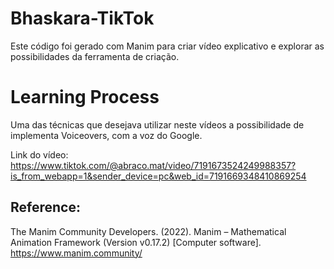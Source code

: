 # Bhaskara-TikTok
Este código foi gerado com Manim para criar vídeo explicativo e explorar as possibilidades da ferramenta de criação. 

# Learning Process
Uma das técnicas que desejava utilizar neste vídeos a possibilidade de implementa Voiceovers, com a voz do Google.

Link do vídeo: https://www.tiktok.com/@abraco.mat/video/7191673524249988357?is_from_webapp=1&sender_device=pc&web_id=7191669348410869254

## Reference:
The Manim Community Developers. (2022). Manim – Mathematical Animation Framework (Version v0.17.2) [Computer software]. https://www.manim.community/

